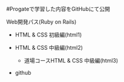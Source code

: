 #Progateで学習した内容をGitHubにて公開

Web開発パス(Ruby on Rails) 
- HTML & CSS 初級編(html1)
- HTML & CSS 中級編(html2) 
  - 道場コースHTML & CSS 中級編(html3) 

- github

